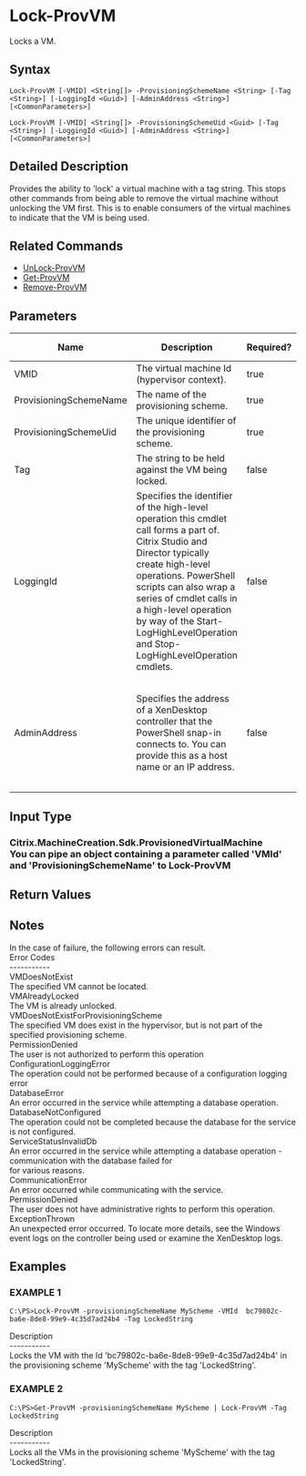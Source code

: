 ﻿# Lock-ProvVM

   Locks a VM.

## Syntax
```
Lock-ProvVM [-VMID] <String[]> -ProvisioningSchemeName <String> [-Tag <String>] [-LoggingId <Guid>] [-AdminAddress <String>] [<CommonParameters>]

Lock-ProvVM [-VMID] <String[]> -ProvisioningSchemeUid <Guid> [-Tag <String>] [-LoggingId <Guid>] [-AdminAddress <String>] [<CommonParameters>]
```

## Detailed Description
   Provides the ability to 'lock' a virtual machine with a tag string.  This stops other commands from being able to remove the virtual machine without unlocking the VM first.  This is to enable consumers of the virtual machines to indicate that the VM is being used.

## Related Commands
  * [UnLock-ProvVM](UnLock-ProvVM/)
  * [Get-ProvVM](Get-ProvVM/)
  * [Remove-ProvVM](Remove-ProvVM/)
## Parameters

| Name   | Description | Required? | Pipeline Input | Default Value |
| --- | --- | --- | --- | --- |
| VMID | The virtual machine Id (hypervisor context). | true | true (ByPropertyName) |  |
| ProvisioningSchemeName | The name of the provisioning scheme. | true | true (ByPropertyName) |  |
| ProvisioningSchemeUid | The unique identifier of the provisioning scheme. | true | false |  |
| Tag | The string to be held against the VM being locked. | false | false |  |
| LoggingId | Specifies the identifier of the high-level operation this cmdlet call forms a part of. Citrix Studio and Director typically create high-level operations. PowerShell scripts can also wrap a series of cmdlet calls in a high-level operation by way of the Start-LogHighLevelOperation and Stop-LogHighLevelOperation cmdlets. | false | false |  |
| AdminAddress | Specifies the address of a XenDesktop controller that the PowerShell snap-in connects to.  You can provide this as a host name or an IP address. | false | false | LocalHost. Once a value is provided by any cmdlet, this value becomes the default. |

## Input Type
### Citrix.MachineCreation.Sdk.ProvisionedVirtualMachine<br>    You can pipe an object containing a parameter called 'VMId' and 'ProvisioningSchemeName' to Lock-ProvVM
   
## Return Values
### 
   ## Notes
   In the case of failure, the following errors can result.<br>    Error Codes<br>    -----------<br>    VMDoesNotExist<br>    The specified VM cannot be located.<br>    VMAlreadyLocked<br>    The VM is already unlocked.<br>    VMDoesNotExistForProvisioningScheme<br>    The specified VM does exist in the hypervisor, but is not part of the specified provisioning scheme.<br>    PermissionDenied<br>    The user is not authorized to perform this operation<br>    ConfigurationLoggingError<br>    The operation could not be performed because of a configuration logging error<br>    DatabaseError<br>    An error occurred in the service while attempting a database operation.<br>    DatabaseNotConfigured<br>    The operation could not be completed because the database for the service is not configured.<br>    ServiceStatusInvalidDb<br>    An error occurred in the service while attempting a database operation - communication with the database failed for<br>    for various reasons.<br>    CommunicationError<br>    An error occurred while communicating with the service.<br>    PermissionDenied<br>    The user does not have administrative rights to perform this operation.<br>    ExceptionThrown<br>    An unexpected error occurred.  To locate more details, see the Windows event logs on the controller being used or examine the XenDesktop logs.
## Examples

### EXAMPLE 1
```
C:\PS>Lock-ProvVM -provisioningSchemeName MyScheme -VMId  bc79802c-ba6e-8de8-99e9-4c35d7ad24b4 -Tag LockedString
```
   Description<br>-----------<br>Locks the VM with the Id 'bc79802c-ba6e-8de8-99e9-4c35d7ad24b4' in the provisioning scheme 'MyScheme' with the tag 'LockedString'.
### EXAMPLE 2
```
C:\PS>Get-ProvVM -provisioningSchemeName MyScheme | Lock-ProvVM -Tag LockedString
```
   Description<br>-----------<br>Locks all the VMs in the provisioning scheme 'MyScheme' with the tag 'LockedString'.
